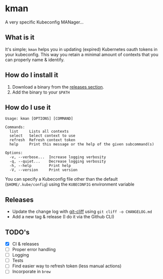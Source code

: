 # kman

A very specific Kubeconfig MANager...

## What is it

It's simple; `kman` helps you in updating (expired) Kubernetes oauth tokens in your kubeconfig.
This way you retain a minimal amount of contexts that you can properly name & identify.

## How do I install it

1. Download a binary from the [releases section](https://github.com/Stef16Robbe/kman/releases).
2. Add the binary to your `$PATH`

## How do I use it

```
Usage: kman [OPTIONS] [COMMAND]

Commands:
  list     Lists all contexts
  select   Select context to use
  refresh  Refresh context token
  help     Print this message or the help of the given subcommand(s)

Options:
  -v, --verbose...  Increase logging verbosity
  -q, --quiet...    Decrease logging verbosity
  -h, --help        Print help
  -V, --version     Print version
```

You can specify a Kubeconfig file other than the default (`$HOME/.kube/config`) using the `KUBECONFIG` environment variable

## Releases

- Update the change log with [git-cliff](https://git-cliff.org/) using `git cliff -o CHANGELOG.md`
- Add a new tag & release (I do it via the Github CLI)

## TODO's

- [x] CI & releases
- [ ] Proper error handling
- [ ] Logging
- [ ] Tests
- [ ] Find easier way to refresh token (less manual actions)
- [ ] Incorporate in `brew`
